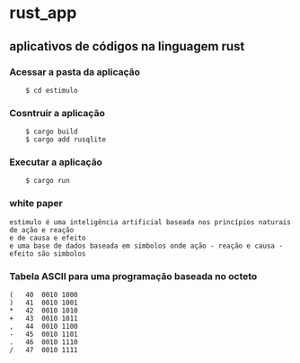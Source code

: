 # rust_app
## aplicativos de códigos na linguagem rust

### **Acessar a pasta da aplicação**
```
	$ cd estimulo
```
### **Cosntruir a aplicação**
```
	$ cargo build
	$ cargo add rusqlite
```
### **Executar a aplicação**
```
	$ cargo run
```

### white paper

```
estimulo é uma inteligência artificial baseada nos princípios naturais de ação e reação
e de causa e efeito
e uma base de dados baseada em simbolos onde ação - reação e causa - efeito são simbolos
```


### Tabela ASCII para uma programação baseada no octeto
```
(	40	0010 1000
)	41	0010 1001
*	42	0010 1010
+	43	0010 1011
,	44	0010 1100
-	45	0010 1101
.	46	0010 1110
/	47	0010 1111
```